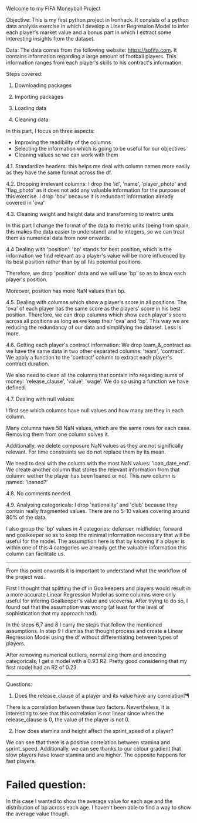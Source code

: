 Welcome to my FIFA Moneyball Project

Objective:
This is my first python project in Ironhack. It consists of a python data analysis exercise in which I develop a Linear Regression Model to infer each player's market value and a bonus part in which I extract some interesting insights from the dataset. 

Data:
The data comes from the following website: https://sofifa.com. It contains information regarding a large amount of football players. This information ranges from each player's skills to his contract's information.

Steps covered:
1. Downloading packages

2. Importing packages

3. Loading data

4. Cleaning data:

In this part, I focus on three aspects:
- Improving the readibility of the columns
- Selecting the information which is going to be useful for our objectives
- Cleaning values so we can work with them

4.1. Standardize headers: this helps me deal with column names more easily as they have the same format across the df.

4.2. Dropping irrelevant columns:
I drop the 'id', 'name', 'player_photo' and 'flag_photo' as it does not add any valuable information for the purpose of this exercise. 
I drop 'bov' because it is redundant information already covered in 'ova'

4.3. Cleaning weight and height data and transforming to metric units

In this part I change the format of the data to metric units (being from spain, this makes the data easier to understand) and to integers, so we can treat them as numerical data from now onwards.

4.4 Dealing with 'position':
'bp' stands for best position, which is the information we find relevant as a player's value will be more influenced by its best position rather than by all his potential positions.

Therefore, we drop 'position' data and we will use 'bp' so as to know each player's position.

Moreover, position has more NaN values than bp.

4.5. Dealing with columns which show a player's score in all positions:
The 'ova' of each player has the same score as the players' score in his best position.
Therefore, we can drop columns which show each player's score across all positions as long as we keep their 'ova' and 'bp'.
This way we are reducing the redundancy of our data and simplifying the dataset. Less is more.

4.6. Getting each player's contract information:
We drop team_&_contract as we have the same data in two other separated columns: 'team', 'contract'. We apply a function to the 'contract' column to extract each player's contract duration.

We also need to clean all the columns that contain info regarding sums of money: 'release_clause', 'value', 'wage'. We do so using a function we have defined.

4.7. Dealing with null values:

I first see which columns have null values and how many are they in each column. 

Many columns have 58 NaN values, which are the same rows for each case. Removing them from one column solves it.

Additionally, we delete composure NaN values as they are not significally relevant. For time constraints we do not replace them by its mean.

We need to deal with the column with the most NaN values: 'loan_date_end'. We create another column that stores the relevant information from that column: wether the player has been loaned or not. This new column is named: 'loaned?'

4.8. No comments needed.

4.9. Analysing categoricals:
I drop 'nationality' and 'club' because they contain really fragmented values. There are no 5-10 values covering around 80% of the data.

I also group the 'bp' values in 4 categories: defenser, midfielder, forward and goalkeeper so as to keep the minimal information necessary that will be useful for the model. The assumption here is that by knowing if a player is within one of this 4 categories we already get the valuable information this column can facilitate us.

---

From this point onwards it is important to understand what the workflow of the project was.

First I thought that splitting the df in Goalkeepers and players would result in a more accurate Linear Regression Model as some columns were only useful for infering Goalkeeper's value and viceversa. After trying to do so, I found out that the assumption was wrong (at least for the level of sophistication that my approach had).

In the steps 6,7 and 8 I carry the steps that follow the mentioned assumptions. In step 9 I dismiss that thought process and create a Linear Regression Model using the df without differentiating between types of players.

After removing numerical outliers, normalizing them and encoding categoricals, I get a model with a 0.93 R2. Pretty good considering that my first model had an R2 of 0.23. 

---

Questions:

1. Does the release_clause of a player and its value have any correlation?¶

There is a correlation between these two factors. Nevertheless, it is interesting to see that this correlation is not linear since when the release_clause is 0, the value of the player is not 0.


2. How does stamina and height affect the sprint_speed of a player?

We can see that there is a positive correlation between stamina and sprint_speed. Additionally, we can see thanks to our colour gradient that slow players have lower stamina and are higher. The opposite happens for fast players.

# Failed question:
In this case I wanted to show the average value for each age and the distribution of bp across each age.
I haven't been able to find a way to show the average value though.